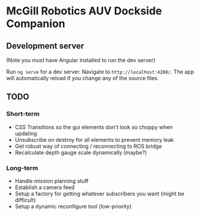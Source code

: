 # McGill Robotics AUV Dockside Companion

## Development server

(Note you must have Angular installed to run the dev server)

Run `ng serve` for a dev server. Navigate to `http://localhost:4200/`. The app will automatically reload if you change any of the source files.

## TODO
### Short-term
- CSS Transitions so the gui elements don't look so choppy when updating
- Unsubscribe on destroy for all elements to prevent memory leak
- Get robust way of connecting / reconnecting to ROS bridge
- Recalculate depth gauge scale dynamically (maybe?)
### Long-term
- Handle mission planning stuff
- Establish a camera feed
- Setup a factory for getting whatever subscribers you want (might be difficult)
- Setup a dynamic reconfigure tool (low-priority)
